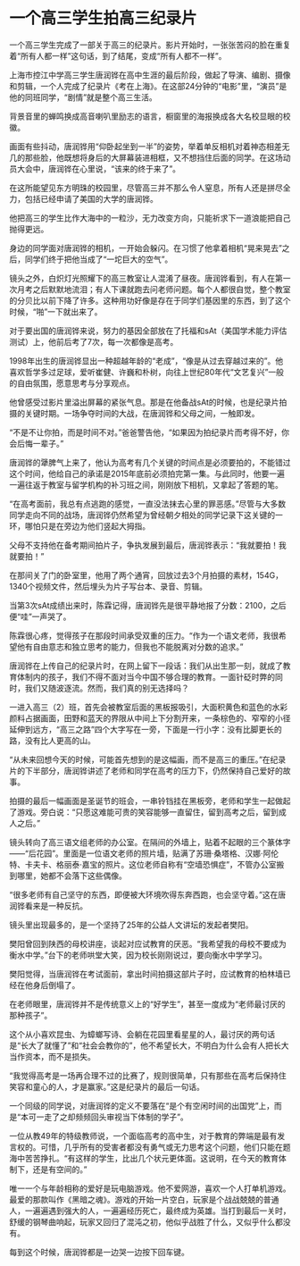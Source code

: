 # 一个高三学生拍高三纪录片

一个高三学生完成了一部关于高三的纪录片。影片开始时，一张张苦闷的脸在重复着“所有人都一样”这句话，到了结尾，变成“所有人都不一样”。 

上海市控江中学高三学生唐润铧在高中生涯的最后阶段，做起了导演、编剧、摄像和剪辑，一个人完成了纪录片《考在上海》。在这部24分钟的“电影”里，“演员”是他的同班同学，“剧情”就是整个高三生活。 

背景音里的蝉鸣换成高音喇叭里励志的语言，橱窗里的海报换成各大名校显眼的校徽。 

画面有些抖动，唐润铧用“仰卧起坐到一半”的姿势，举着单反相机对着神态相差无几的那些脸，他既想将身后的大屏幕装进相框，又不想挡住后面的同学。在这场动员大会中，唐润铧在心里说，“该来的终于来了”。 

在这所能望见东方明珠的校园里，尽管高三并不那么令人窒息，所有人还是拼尽全力，包括已经申请了美国的大学的唐润铧。 

他把高三的学生比作大海中的一粒沙，无力改变方向，只能祈求下一道浪能把自己抛得更远。 

身边的同学面对唐润铧的相机，一开始会躲闪。在习惯了他拿着相机“晃来晃去”之后，同学们终于把他当成了“一坨巨大的空气”。 

镜头之外，白炽灯光照耀下的高三教室让人混淆了昼夜。唐润铧看到，有人在第一次月考之后默默地流泪；有人下课就跑去问老师问题。每个人都很自觉，整个教室的分贝比以前下降了许多。这种用功好像是存在于同学们基因里的东西，到了这个时候，“啪”一下就出来了。 

对于要出国的唐润铧来说，努力的基因全部放在了托福和sAt（美国学术能力评估测试）上，他前后考了7次，每一次都像是高考。 

1998年出生的唐润铧显出一种超越年龄的“老成”，“像是从过去穿越过来的”。他喜欢哲学多过足球，爱听崔健、许巍和朴树，向往上世纪80年代“文艺复兴”一般的自由氛围，愿意思考与分享观点。 

他曾感受过影片里溢出屏幕的紧张气息。那是在他备战sAt的时候，也是纪录片拍摄的关键时期。一场争夺时间的大战，在唐润铧和父母之间，一触即发。 

“不是不让你拍，而是时间不对。”爸爸警告他，“如果因为拍纪录片而考得不好，你会后悔一辈子。” 

唐润铧的犟脾气上来了，他认为高考有几个关键的时间点是必须要拍的，不能错过这个时间，他给自己的承诺是2015年底前必须拍完第一集。与此同时，他要一遍一遍往返于教室与留学机构的补习班之间，刚刚放下相机，又拿起了答题的笔。 

“在高考面前，我总有点逃跑的感觉，一直没法抹去心里的罪恶感。”尽管与大多数同学走向不同的战场，唐润铧仍然希望为曾经朝夕相处的同学记录下这关键的一环，哪怕只是在旁边为他们竖起大拇指。 

父母不支持他在备考期间拍片子，争执发展到最后，唐润铧表示：“我就要拍！我就要拍！” 

在那间关了门的卧室里，他用了两个通宵，回放过去3个月拍摄的素材，154G，1340个视频文件，然后埋头为片子写台本、录音、剪辑。 

当第3次sAt成绩出来时，陈霖记得，唐润铧先是很平静地报了分数：2100，之后便“哇”一声哭了。 

陈霖很心疼，觉得孩子在那段时间承受双重的压力。“作为一个语文老师，我很希望他有自由意志和独立思考的能力，但我也不能脱离对分数的追求。” 

唐润铧在上传自己的纪录片时，在网上留下一段话：我们从出生那一刻，就成了教育体制内的孩子，我们不得不面对当今中国不够合理的教育。一面针砭时弊的同时，我们又随波逐流。然而，我们真的别无选择吗？ 

一进入高三（2）班，首先会被教室后面的黑板报吸引，大面积黄色和蓝色的水彩颜料占据画面，田野和蓝天的界限从中间上下分割开来，一条棕色的、窄窄的小径延伸到远方，“高三之路”四个大字写在一旁，下面是一行小字：没有比脚更长的路，没有比人更高的山。 

“从未来回想今天的时候，可能首先想到的是这幅画，而不是高三的重压。”在纪录片的下半部分，唐润铧讲述了老师和同学在高考的压力下，仍然保持自己爱好的故事。 

拍摄的最后一幅画面是圣诞节的班会，一串铃铛挂在黑板旁，老师和学生一起做起了游戏。旁白说：“只愿这难能可贵的笑容能够一直留住，留到高考之后，留到成人之后。” 

镜头转向了高三语文组老师的办公室。在隔间的外墙上，贴着不起眼的三个篆体字——“后花园”。里面是一位语文老师的照片墙，贴满了苏珊·桑塔格、汉娜·阿伦特、卡夫卡、格丽泰·嘉宝的照片。这位老师自称有“空墙恐惧症”，不管办公室搬到哪里，她都不会落下这些偶像。 

“很多老师有自己坚守的东西，即便被大环境吹得东奔西跑，也会坚守着。”这在唐润铧看来是一种反抗。 

镜头里出现最多的，是一个坚持了25年的公益人文讲坛的发起者樊阳。 

樊阳曾回到陕西的母校讲座，谈起对应试教育的厌恶。“我希望我的母校不要成为衡水中学。”台下的老师哄堂大笑，因为校长刚刚说过，要向衡水中学学习。 

樊阳觉得，当唐润铧在考试面前，拿出时间拍摄这部片子时，应试教育的柏林墙已经在他身后倒塌了。 

在老师眼里，唐润铧并不是传统意义上的“好学生”，甚至一度成为“老师最讨厌的那种孩子”。 

这个从小喜欢昆虫、为蟑螂写诗、会躺在花园里看星星的人，最讨厌的两句话是“长大了就懂了”和“社会会教你的”，他不希望长大，不明白为什么会有人把长大当作资本，而不是损失。 

“我觉得高考是一场再合理不过的比赛了，规则很简单，只有那些在高考后保持住笑容和童心的人，才是赢家。”这是纪录片的最后一句话。 

一个同级的同学说，对唐润铧的定义不要落在“是个有空闲时间的出国党”上，而是“本可一走了之却频频回头审视当下体制的学子”。 

一位从教49年的特级教师说，一个面临高考的高中生，对于教育的弊端是最有发言权的。可惜，几乎所有的受害者都没有勇气或无力思考这个问题，他们只能在题海中苦苦挣扎。“有这样的学生，比出几个状元更体面。这说明，在今天的教育体制下，还是有空间的。” 

唯一一个与年龄相称的爱好是玩电脑游戏。他不爱网游，喜欢一个人打单机游戏。最爱的那款叫作《黑暗之魂》。游戏的开始一片空白，玩家是个战战兢兢的普通人，一遍遍遇到强大的人，一遍遍经历死亡，最终成为英雄。当打到最后一关时，舒缓的钢琴曲响起，玩家又回归了混沌之初，他似乎战胜了什么，又似乎什么都没有。 

每到这个时候，唐润铧都是一边哭一边按下回车键。